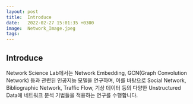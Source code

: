 ```yaml
---
layout: post
title:  Introduce 
date:   2022-02-27 15:01:35 +0300
image:  Network_Image.jpeg
tags:   
---
```

## Introduce

Network Science Lab에서는 Network Embedding, GCN(Graph Convolution Network) 등과 관련된 인공지능 모델을 연구하며,
이를 바탕으로 Social Network, Bibliographic Network, Traffic Flow, 기상 데이터 등의 다양한 Unstructured Data에 네트워크 분석 기법들을 적용하는 연구를 수행합니다.

